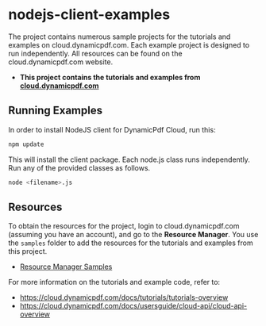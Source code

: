 nodejs-client-examples 
=========================================

The project contains numerous sample projects for the tutorials and examples on cloud.dynamicpdf.com. Each example project is designed to run independently. All resources can be found on the cloud.dynamicpdf.com website.

- **This project contains the tutorials and examples from [cloud.dynamicpdf.com](http://cloud.dynamicpdf.com)**

Running Examples
----------------

In order to install NodeJS client for DynamicPdf Cloud, run this:

```bash
npm update
```

This will install the client package. Each node.js class runs independently.  Run any of the provided classes as follows.

```bash
node <filename>.js
```

## Resources

To obtain the resources for the project, login to cloud.dynamicpdf.com (assuming you have an account), and go to the **Resource Manager**. You use the `samples` folder to add the resources for the tutorials and examples from this project.

- [Resource Manager Samples](https://cloud.dynamicpdf.com/docs/usersguide/environment-manager/environment-manager-sample-resources)  

For more information on the tutorials and example code, refer to:

- https://cloud.dynamicpdf.com/docs/tutorials/tutorials-overview
- https://cloud.dynamicpdf.com/docs/usersguide/cloud-api/cloud-api-overview
